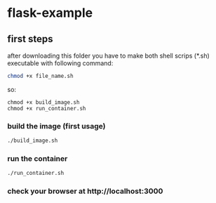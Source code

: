 # flask-example
## first steps
after downloading this folder you have to make both shell scrips (*.sh) executable with following command: 
``` bash
chmod +x file_name.sh
```

so:

``` 
chmod +x build_image.sh
chmod +x run_container.sh
``` 


### build the image (first usage)
``` bash 
./build_image.sh
```

### run the container
``` bash
./run_container.sh
```

### check your browser at http://localhost:3000
